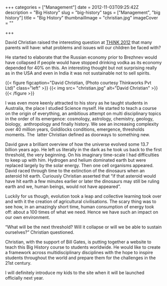 +++
categories = ["Management"]
date = 2012-11-03T09:25:42Z
description = "Big History"
slug = "big-history"
tags = ["Management", "big history"]
title = "Big History"
thumbnailImage = "christian.jpg"
imageCover = ""

+++

David Christian raised the interesting question at [THiNK 2012](http://thinkworks.in/guest-blog-david-literally-left-us-in-the-dark/ "THiNK 2012") that many parents will have: what problems and issues will our children be faced with?

He started to elaborate that the Russian economy prior to Brezhnev would have collapsed if people would have stopped drinking vodka as its economy depended for 40% on this. An interesting thought but not surprising really as in the USA and even in India it was not sustainable not to sell spirits.

{{< figure figcaption="David Christian, (Photo courtesy Thinkworks Pvt Ltd)" class="left" >}}
	{{< img src= "christian.jpg"  alt="David Christian" >}}
{{< /figure >}}

I was even more keenly attracted to his story as he taught students in Australia, the place I studied Science myself. He started to teach a course on the origin of everything, an ambitious attempt on multi disciplinary topics in the order of its emergence: cosmology, astrology, chemistry, geology, biology,  anthropology and finally history. We see an increasing complexity over 40 million years, Goldilocks conditions, emergence, thresholds moments. The  latter Christian defined as doorways to something new.

David gave a brilliant overview of how the universe evolved some 13.7 billion years ago. He left us literally in the dark as he took us back to the first threshold, the very beginning. On his imaginary time-scale I had difficulties to keep up with him. Hydrogen and helium dominated earth but were replaced largely by the solar energy. Then one cell organisms appeared. David raced through time to the extinction of the dinosaurs when an asteroid hit earth. Curiously Christian asserted that “if that asteroid would have hit earth a few minutes earlier or later the dinosaurs may still be ruling earth and we, human beings, would not have appeared”.

Luckily for us though, evolution took a leap and collective learning took over and with it the creation of agricultural civilisations. The scary thing was to see how, in an amazingly short time, human consumption of energy took off: about a 100 times of what we need. Hence we have such an impact on our own environment.

“What will be the next threshold? Will it collapse or will we be able to sustain ourselves?” Christian questioned.

Christian, with the support of Bill Gates, is putting together a website to teach this Big History course to students worldwide. He would like to create a framework across multidisciplinary disciplines with the hope to inspire students throughout the world and prepare them for the challenges in the 21st century.

I will definitely introduce my kids to the site when it will be launched officially next year.